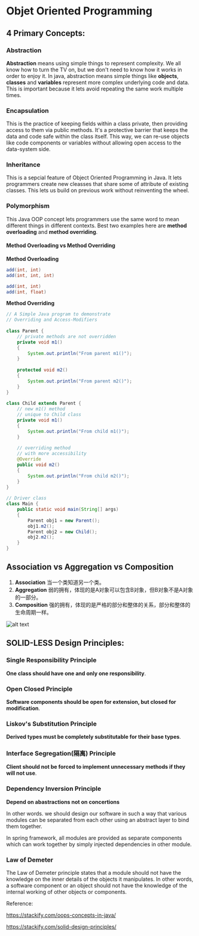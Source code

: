 # Objet Oriented Programming

## 4 Primary Concepts:

### Abstraction

**Abstraction** means using simple things to represent complexity. We all know how to turn the TV on, but we don't need to know how it works in order to enjoy it. In java, abstraction means simple things like **objects**, **classes** and **variables** represent more complex underlying code and data. This is important because it lets avoid repeating the same work multiple times. 

### Encapsulation

This is the practice of keeping fields within a class private, then providing access to them via public methods. 
It's a protective barrier that keeps the data and code safe within the class itself. This way, we can re-use objects like code components or variables without allowing open access to the data-system side. 

### Inheritance

This is a sepcial feature of Object Oriented Programming in Java. It lets programmers create new cleasses that share some of attribute of existing classes. This lets us build on previous work without reinventing the wheel.

### Polymorphism 

This Java OOP concept lets programmers use the same word to mean different things in different contexts. Best two examples here are **method overloading** and **method overriding**.

#### Method Overloading vs Method Overriding

**Method Overloading**

```java
add(int, int)
add(int, int, int)

add(int, int)
add(int, float)
```

**Method Overriding**
```java
// A Simple Java program to demonstrate 
// Overriding and Access-Modifiers 
  
class Parent { 
    // private methods are not overridden 
    private void m1() 
    { 
        System.out.println("From parent m1()"); 
    } 
  
    protected void m2() 
    { 
        System.out.println("From parent m2()"); 
    } 
} 
  
class Child extends Parent { 
    // new m1() method 
    // unique to Child class 
    private void m1() 
    { 
        System.out.println("From child m1()"); 
    } 
  
    // overriding method 
    // with more accessibility 
    @Override
    public void m2() 
    { 
        System.out.println("From child m2()"); 
    } 
} 
  
// Driver class 
class Main { 
    public static void main(String[] args) 
    { 
        Parent obj1 = new Parent(); 
        obj1.m2(); 
        Parent obj2 = new Child(); 
        obj2.m2(); 
    } 
} 
```

## Association vs Aggregation vs Composition

1. **Association** 当一个类知道另一个类。
2. **Aggregation** 弱的拥有，体现的是A对象可以包含B对象，但B对象不是A对象的一部分。
3. **Composition** 强的拥有，体现的是严格的部分和整体的关系，部分和整体的生命周期一样。

![alt text][engine]

[engine]: https://i.stack.imgur.com/bfBSY.png


## SOLID-LESS Design Principles:

### Single Responsibility Principle 

**One class should have one and only one responsibility**.


### Open Closed Principle 

**Software components should be open for extension, but closed for modification**.


### Liskov's Substitution Principle 

**Derived types must be completely substitutable for their base types**.


### Interface Segregation(隔离) Principle 

**Client should not be forced to implement unnecessary methods if they will not use**.


### Dependency Inversion Principle 

**Depend on abastractions not on concertions**

In other words. we should design our software in such a way that various modules can be separated from each other using an abstract layer to bind them together.

In spring framework, all modules are provided as separate components which can work together by simply injected dependencies in other module. 

### Law of Demeter

The Law of Demeter principle states that a module should not have the knowledge on the inner details of the objects it manipulates. In other words, a software component or an object should not have the knowledge of the internal working of other objects or components.





Reference:

https://stackify.com/oops-concepts-in-java/

https://stackify.com/solid-design-principles/

